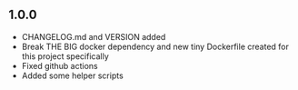 ## 1.0.0

- CHANGELOG.md and VERSION added
- Break THE BIG docker dependency and new tiny Dockerfile created for this project specifically
- Fixed github actions
- Added some helper scripts

